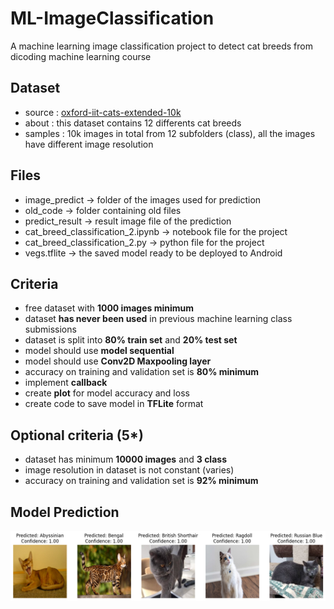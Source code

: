 # ML-ImageClassification
A machine learning image classification project to detect cat breeds from dicoding machine learning course

## Dataset
* source : [oxford-iit-cats-extended-10k](https://www.kaggle.com/datasets/doctrinek/oxford-iiit-cats-extended-10k)
* about : this dataset contains 12 differents cat breeds
* samples : 10k images in total from 12 subfolders (class), all the images have different image resolution

## Files
- image_predict &rarr; folder of the images used for prediction
- old_code &rarr; folder containing old files 
- predict_result &rarr; result image file of the prediction
- cat_breed_classification_2.ipynb &rarr; notebook file for the project 
- cat_breed_classification_2.py &rarr; python file for the project
- vegs.tflite &rarr; the saved model ready to be deployed to Android

## Criteria
- free dataset with **1000 images minimum**
- dataset **has never been used** in previous machine learning class submissions
- dataset is split into **80% train set** and **20% test set**
- model should use **model sequential**
- model should use **Conv2D Maxpooling layer**
- accuracy on training and validation set is **80% minimum**
- implement **callback**
- create **plot** for model accuracy and loss
- create code to save model in **TFLite** format

## Optional criteria (5*)
- dataset has minimum **10000 images** and **3 class**
- image resolution in dataset is not constant (varies)
- accuracy on training and validation set is **92% minimum**

## Model Prediction
![image of the model prediction result](/predict_result/result.png)